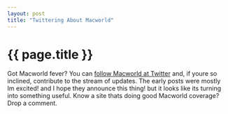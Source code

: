 ```yaml
---
layout: post
title: "Twittering About Macworld"
---
```


{{ page.title }}
================

Got Macworld fever? You can [follow Macworld at Twitter](http://twitter.com/macworld) and, if youre so inclined, contribute to the stream of updates. The early posts were mostly Im excited! and I hope they announce this thing! but it looks like its turning into something useful.
Know a site thats doing good Macworld coverage? Drop a comment.
